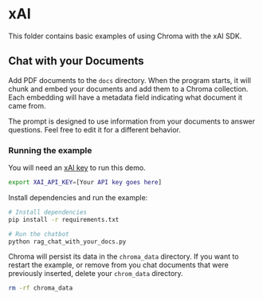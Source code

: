 # xAI

This folder contains basic examples of using Chroma with the xAI SDK.

## Chat with your Documents

Add PDF documents to the `docs` directory. When the program starts, it will chunk and embed your documents and add them to a Chroma collection. Each embedding will have a metadata field indicating what document it came from.

The prompt is designed to use information from your documents to answer questions. Feel free to edit it for a different behavior.

### Running the example

You will need an [xAI key](https://developers.x.ai/api/api-key/) to run this demo.

```bash
export XAI_API_KEY=[Your API key goes here]
```

Install dependencies and run the example:

```bash
# Install dependencies
pip install -r requirements.txt

# Run the chatbot
python rag_chat_with_your_docs.py
```

Chroma will persist its data in the `chroma_data` directory. If you want to restart the example, or remove from you chat documents that were previously inserted, delete your `chrom_data` directory.

```bash
rm -rf chroma_data
```

